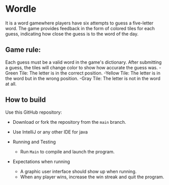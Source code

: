 # Wordle 
It is a word gamewhere players have six attempts to guess a five-letter word. 
The game provides feedback in the form of colored tiles for each guess, indicating how close the guess is to the word of the day.

## Game rule:
Each guess must be a valid word in the game's dictionary. After submitting a guess, the tiles will change color to show how accurate the guess was.
-Green Tile: The letter is in the correct position.
-Yellow Tile: The letter is in the word but in the wrong position.
-Gray Tile: The letter is not in the word at all.

## How to build
Use this GitHub repository: 
* Download or fork the repository from the ``` main ``` branch. 
* Use IntelliJ or any other IDE for java

* Running and Testing
    * Run ```Main``` to compile and launch the program.

* Expectations when running
    * A graphic user interface should show up when running.
    * When any player wins, increase the win streak and quit the program. 
